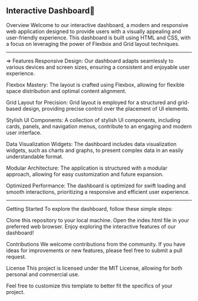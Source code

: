  Interactive Dashboard🚀
 ------------------------------------
Overview
Welcome to our interactive dashboard, a modern and responsive web application designed to provide users with a visually appealing and user-friendly experience. This dashboard is built using HTML and CSS, with a focus on leveraging the power of Flexbox and Grid layout techniques.

---------------------------------------
=> Features
Responsive Design: Our dashboard adapts seamlessly to various devices and screen sizes, ensuring a consistent and enjoyable user experience.


Flexbox Mastery: The layout is crafted using Flexbox, allowing for flexible space distribution and optimal content alignment.


Grid Layout for Precision: Grid layout is employed for a structured and grid-based design, providing precise control over the placement of UI elements.


Stylish UI Components: A collection of stylish UI components, including cards, panels, and navigation menus, contribute to an engaging and modern user interface.


Data Visualization Widgets: The dashboard includes data visualization widgets, such as charts and graphs, to present complex data in an easily understandable format.


Modular Architecture: The application is structured with a modular approach, allowing for easy customization and future expansion.


Optimized Performance: The dashboard is optimized for swift loading and smooth interactions, prioritizing a responsive and efficient user experience.


----------------------------------------------------------------------------------------------------------------------
Getting Started
To explore the dashboard, follow these simple steps:

Clone this repository to your local machine.
Open the index.html file in your preferred web browser.
Enjoy exploring the interactive features of our dashboard!

Contributions
We welcome contributions from the community. If you have ideas for improvements or new features, please feel free to submit a pull request.

License
This project is licensed under the MIT License, allowing for both personal and commercial use.

Feel free to customize this template to better fit the specifics of your project.





